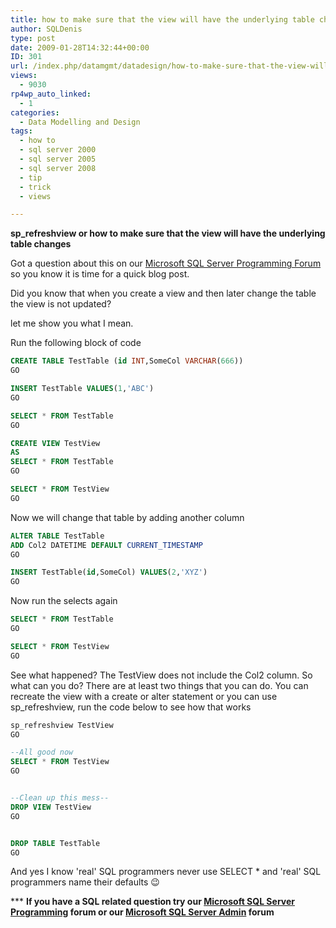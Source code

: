 ```yaml
---
title: how to make sure that the view will have the underlying table changes by using sp_refreshview
author: SQLDenis
type: post
date: 2009-01-28T14:32:44+00:00
ID: 301
url: /index.php/datamgmt/datadesign/how-to-make-sure-that-the-view-will-have/
views:
  - 9030
rp4wp_auto_linked:
  - 1
categories:
  - Data Modelling and Design
tags:
  - how to
  - sql server 2000
  - sql server 2005
  - sql server 2008
  - tip
  - trick
  - views

---
```

**sp_refreshview or how to make sure that the view will have the underlying table changes**

Got a question about this on our [Microsoft SQL Server Programming Forum][1] so you know it is time for a quick blog post.

Did you know that when you create a view and then later change the table the view is not updated?
  
let me show you what I mean.
  
Run the following block of code

```sql
CREATE TABLE TestTable (id INT,SomeCol VARCHAR(666))
GO

INSERT TestTable VALUES(1,'ABC')
GO

SELECT * FROM TestTable
GO

CREATE VIEW TestView
AS
SELECT * FROM TestTable
GO

SELECT * FROM TestView
GO

```
Now we will change that table by adding another column

```sql
ALTER TABLE TestTable
ADD Col2 DATETIME DEFAULT CURRENT_TIMESTAMP
GO

INSERT TestTable(id,SomeCol) VALUES(2,'XYZ')
GO
```
Now run the selects again

```sql
SELECT * FROM TestTable
GO

SELECT * FROM TestView
GO
```

See what happened? The TestView does not include the Col2 column. So what can you do? There are at least two things that you can do. You can recreate the view with a create or alter statement or you can use sp_refreshview, run the code below to see how that works

```sql
sp_refreshview TestView
GO

--All good now
SELECT * FROM TestView
GO


--Clean up this mess--
DROP VIEW TestView
GO


DROP TABLE TestTable
GO
```

And yes I know 'real' SQL programmers never use SELECT * and 'real' SQL programmers name their defaults 😉



\*** **If you have a SQL related question try our [Microsoft SQL Server Programming][1] forum or our [Microsoft SQL Server Admin][2] forum**<ins></ins>

 [1]: http://forum.ltd.local/viewforum.php?f=17
 [2]: http://forum.ltd.local/viewforum.php?f=22